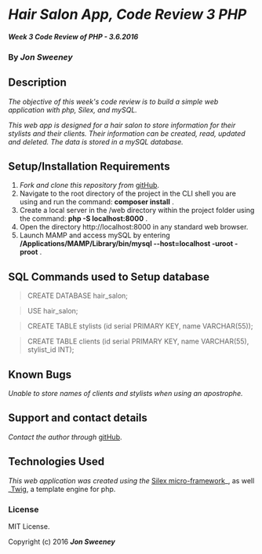 # _Hair Salon App, Code Review 3 PHP_

#### _Week 3 Code Review of PHP - 3.6.2016_

### By _**Jon Sweeney**_

## Description

_The objective of this week's code review is to build a simple web application with php, Silex, and mySQL._

_This web app is designed for a hair salon to store information for their stylists and their clients. Their information can be created, read, updated and deleted. The data is stored in a mySQL database._

## Setup/Installation Requirements

1. _Fork and clone this repository from_ [gitHub](https://github.com/jsween/hair_salon_v2.git).
2. Navigate to the root directory of the project in the CLI shell you are using and run the command: __composer install__ .
3. Create a local server in the /web directory within the project folder using the command: __php -S localhost:8000__ .
4. Open the directory http://localhost:8000 in any standard web browser.
5. Launch MAMP and access mySQL by entering __/Applications/MAMP/Library/bin/mysql --host=localhost -uroot -proot__ .

## SQL Commands used to Setup database

> CREATE DATABASE hair_salon;

> USE hair_salon;

> CREATE TABLE stylists (id serial PRIMARY KEY, name VARCHAR(55));

> CREATE TABLE clients (id serial PRIMARY KEY, name VARCHAR(55), stylist_id INT);

## Known Bugs

_Unable to store names of clients and stylists when using an apostrophe._

## Support and contact details

_Contact the author through_ [gitHub](https://github.com/jsween/hair_salon_v2.git).

## Technologies Used

_This web application was created using the_  [Silex micro-framework](http://silex.sensiolabs.org/)_, as well _[Twig](http://twig.sensiolabs.org/), a template engine for php.

### License

MIT License.

Copyright (c) 2016 **_Jon Sweeney_**
